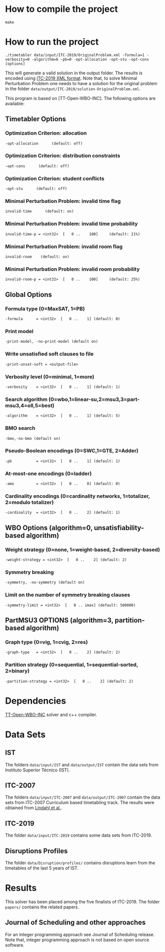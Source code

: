 # How to compile the project

`make`

# How to run the project

`./timetabler data/input/ITC-2019/OriginalProblem.xml -formula=1 -verbosity=0 -algorithm=6 -pb=0 -opt-allocation -opt-stu -opt-cons [options]`

This will generate a valid solution in the output folder. The results is encoded using [ITC-2019 XML format](https://www.itc2019.org/home).
Note that, to solve Minimal Perturbation Problem one needs to have a solution for the original problem in the folder  `data/output/ITC-2019/solution-OriginalProblem.xml`.


This program is based on [TT-Open-WBO-INC]. The following options are available:

## Timetabler Options
### Optimization Criterion: allocation
```-opt-allocation      (default: off)```
### Optimization Criterion: distribution constraints
```-opt-cons      (default: off)```
### Optimization Criterion: student conflicts
```-opt-stu      (default: off)```
### Minimal Perturbation Problem: invalid time flag
```invalid-time      (default: on)```
### Minimal Perturbation Problem: invalid time probability
```invalid-time-p = <int32>  [   0 ..    100]     (default: 21%)```
### Minimal Perturbation Problem: invalid room flag
```invalid-room    (default: on)```
### Minimal Perturbation Problem: invalid room probability
```invalid-room-p = <int32>  [   0 ..    100]     (default: 25%)```

## Global Options
### Formula type (0=MaxSAT, 1=PB)
```-formula      = <int32>  [   0 ..    1] (default: 0)```

### Print model
```-print-model, -no-print-model (default on)```

### Write unsatisfied soft clauses to file
```-print-unsat-soft = <output-file>```

### Verbosity level (0=minimal, 1=more)
```-verbosity    = <int32>  [   0 ..    1] (default: 1)```

### Search algorithm (0=wbo,1=linear-su,2=msu3,3=part-msu3,4=oll,5=best)
```-algorithm    = <int32>  [   0 ..    1] (default: 5)```

### BMO search 
```-bmo,-no-bmo (default on)```

### Pseudo-Boolean encodings (0=SWC,1=GTE, 2=Adder)
```-pb           = <int32>  [   0 ..    1] (default: 1)```

### At-most-one encodings (0=ladder)
```-amo          = <int32>  [   0 ..    0] (default: 0)```

### Cardinality encodings (0=cardinality networks, 1=totalizer, 2=modulo totalizer)
```-cardinality  = <int32>  [   0 ..    2] (default: 1)```

       
## WBO Options (algorithm=0, unsatisfiability-based algorithm)
### Weight strategy (0=none, 1=weight-based, 2=diversity-based)
```-weight-strategy = <int32>  [   0 ..    2] (default: 2)```

### Symmetry breaking
```-symmetry, -no-symmetry (default on)```

### Limit on the number of symmetry breaking clauses
```-symmetry-limit = <int32>  [   0 .. imax] (default: 500000)```

## PartMSU3 OPTIONS (algorithm=3, partition-based algorithm)
### Graph type (0=vig, 1=cvig, 2=res)
```-graph-type   = <int32>  [   0 ..    2] (default: 2)```

### Partition strategy (0=sequential, 1=sequential-sorted, 2=binary)
```-partition-strategy = <int32>  [   0 ..    2] (default: 2)```

    
# Dependencies
   
   [TT-Open-WBO-INC](https://drive.google.com/file/d/140d8jDHZHo5d7WuoNpLqZXmHasgYkH38/view) solver and c++ compiler.
   
  # Data Sets
   
   ## IST
   
   The folders `data/input/IST` and `data/output/IST` contain the data sets from Instituto Superior Técnico (IST). 
   
   ## ITC-2007
   
   The folders `data/input/ITC-2007` and `data/output/ITC-2007` contain the data sets from ITC-2007 Curriculum based timetabling track. The results were obtained from [Lindahl et al.](http://github.com/miclindahl/UniTimetabling).
   
   ## ITC-2019

   The folder `data/input/ITC-2019` contains some data sets from ITC-2019.
   
   ## Disruptions Profiles
   
   The folder `data/Disruption/profiles/` contains disruptions learn from the timetables of the last 5 years of IST.
   
  # Results
  
  This solver has been placed among the five finalists of ITC-2019. The folder `papers/` contains the related papers.
  
  ## Journal of Scheduling and other approaches
  
  For an integer programming approach see Journal of Scheduling release. Note that, integer programming approach is not based on open source software.
